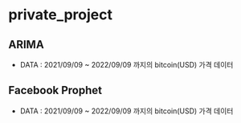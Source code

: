# private_project

## ARIMA
* DATA : 2021/09/09 ~ 2022/09/09 까지의 bitcoin(USD) 가격 데이터
## Facebook Prophet
* DATA : 2021/09/09 ~ 2022/09/09 까지의 bitcoin(USD) 가격 데이터
